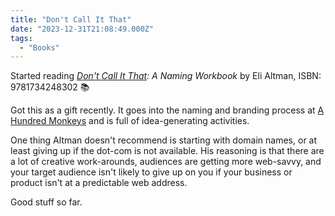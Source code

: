 ```yaml
---
title: "Don't Call It That"
date: "2023-12-31T21:08:49.000Z"
tags: 
  - "Books"
---
```


Started reading _[Don't Call It That](https://nopicnicpress.com/shop/dont-call-it-that): A Naming Workbook_ by Eli Altman, ISBN: 9781734248302 📚

Got this as a gift recently. It goes into the naming and branding process at [A Hundred Monkeys](https://www.ahundredmonkeys.com/) and is full of idea-generating activities.

One thing Altman doesn't recommend is starting with domain names, or at least giving up if the dot-com is not available. His reasoning is that there are a lot of creative work-arounds, audiences are getting more web-savvy, and your target audience isn't likely to give up on you if your business or product isn't at a predictable web address.

Good stuff so far.
